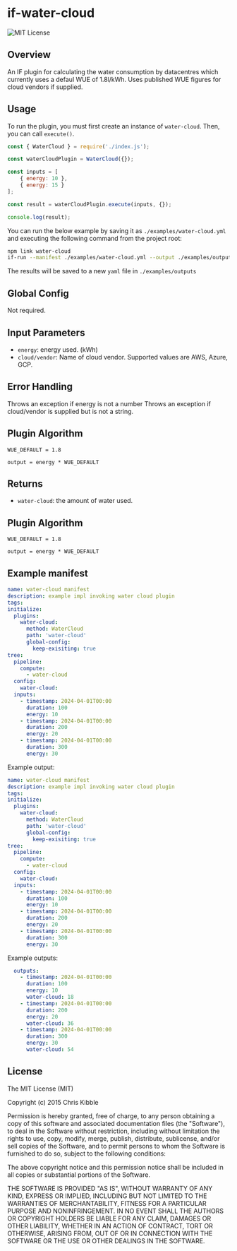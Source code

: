 # if-water-cloud

![MIT License](https://img.shields.io/badge/license-MIT-brightgreen)

## Overview
An IF plugin for calculating the water consumption by datacentres which currently uses a defaul WUE of 1.8l/kWh. Uses published WUE figures for cloud vendors if supplied.

## Usage

To run the plugin, you must first create an instance of `water-cloud`. Then, you can call `execute()`.

```javascript
const { WaterCloud } = require('./index.js');

const waterCloudPlugin = WaterCloud({});

const inputs = [
    { energy: 10 },
    { energy: 15 }
];

const result = waterCloudPlugin.execute(inputs, {});

console.log(result);
```

You can run the below example by saving it as `./examples/water-cloud.yml` and executing the following command from the project root:

```sh
npm link water-cloud
if-run --manifest ./examples/water-cloud.yml --output ./examples/outputs/water-cloud.yml
```

The results will be saved to a new `yaml` file in `./examples/outputs`

## Global Config

Not required.

## Input Parameters

- `energy`: energy used. (kWh)
- `cloud/vendor`: Name of cloud vendor. Supported values are AWS, Azure, GCP.

## Error Handling
Throws an exception if energy is not a number
Throws an exception if cloud/vendor is supplied but is not a string.

## Plugin Algorithm
```pseudocode
WUE_DEFAULT = 1.8

output = energy * WUE_DEFAULT
```

## Returns

- `water-cloud`: the amount of water used.

## Plugin Algorithm

```pseudocode
WUE_DEFAULT = 1.8

output = energy * WUE_DEFAULT
```

## Example manifest

```yaml
name: water-cloud manifest
description: example impl invoking water cloud plugin
tags:
initialize:
  plugins:
    water-cloud:
      method: WaterCloud
      path: 'water-cloud'
      global-config:
        keep-exisiting: true
tree:
  pipeline:
    compute:
      - water-cloud
  config:
    water-cloud:
  inputs:
    - timestamp: 2024-04-01T00:00 
      duration: 100
      energy: 10
    - timestamp: 2024-04-01T00:00 
      duration: 200
      energy: 20
    - timestamp: 2024-04-01T00:00 
      duration: 300
      energy: 30
```
Example output:

```yaml
name: water-cloud manifest
description: example impl invoking water cloud plugin
tags:
initialize:
  plugins:
    water-cloud:
      method: WaterCloud
      path: 'water-cloud'
      global-config:
        keep-exisiting: true
tree:
  pipeline:
    compute:
      - water-cloud
  config:
    water-cloud:
  inputs:
    - timestamp: 2024-04-01T00:00 
      duration: 100
      energy: 10
    - timestamp: 2024-04-01T00:00 
      duration: 200
      energy: 20
    - timestamp: 2024-04-01T00:00 
      duration: 300
      energy: 30
```
Example outputs:

```yaml
  outputs:
    - timestamp: 2024-04-01T00:00
      duration: 100
      energy: 10
      water-cloud: 18
    - timestamp: 2024-04-01T00:00
      duration: 200
      energy: 20
      water-cloud: 36
    - timestamp: 2024-04-01T00:00
      duration: 300
      energy: 30
      water-cloud: 54
```

## License
 
The MIT License (MIT)

Copyright (c) 2015 Chris Kibble

Permission is hereby granted, free of charge, to any person obtaining a copy of this software and associated documentation files (the "Software"), to deal in the Software without restriction, including without limitation the rights to use, copy, modify, merge, publish, distribute, sublicense, and/or sell copies of the Software, and to permit persons to whom the Software is furnished to do so, subject to the following conditions:

The above copyright notice and this permission notice shall be included in all copies or substantial portions of the Software.

THE SOFTWARE IS PROVIDED "AS IS", WITHOUT WARRANTY OF ANY KIND, EXPRESS OR IMPLIED, INCLUDING BUT NOT LIMITED TO THE WARRANTIES OF MERCHANTABILITY, FITNESS FOR A PARTICULAR PURPOSE AND NONINFRINGEMENT. IN NO EVENT SHALL THE AUTHORS OR COPYRIGHT HOLDERS BE LIABLE FOR ANY CLAIM, DAMAGES OR OTHER LIABILITY, WHETHER IN AN ACTION OF CONTRACT, TORT OR OTHERWISE, ARISING FROM, OUT OF OR IN CONNECTION WITH THE SOFTWARE OR THE USE OR OTHER DEALINGS IN THE SOFTWARE.
